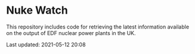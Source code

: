 # Nuke Watch

This repository includes code for retrieving the latest information available on the output of EDF nuclear power plants in the UK.

Last updated: 2021-05-12 20:08